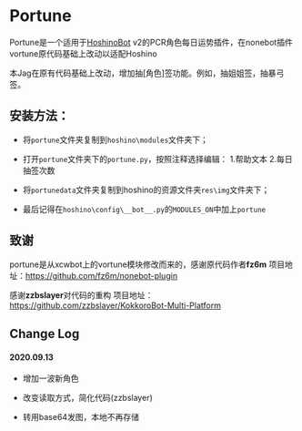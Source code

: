 # Portune

Portune是一个适用于[HoshinoBot](https://github.com/Ice-Cirno/HoshinoBot) v2的PCR角色每日运势插件，在nonebot插件vortune原代码基础上改动以适配Hoshino

本Jag在原有代码基础上改动，增加抽[角色]签功能。例如，抽姐姐签，抽暴弓签。

## 安装方法：

- 将`portune`文件夹复制到`hoshino\modules`文件夹下；

- 打开`portune`文件夹下的`portune.py`，按照注释选择编辑：
    1.帮助文本
    2.每日抽签次数

- 将`portunedata`文件夹复制到hoshino的资源文件夹`res\img`文件夹下；

- 最后记得在`hoshino\config\__bot__.py`的`MODULES_ON`中加上`portune`


## 致谢
portune是从xcwbot上的vortune模块修改而来的，感谢原代码作者**fz6m**
项目地址：https://github.com/fz6m/nonebot-plugin

感谢**zzbslayer**对代码的重构
项目地址：https://github.com/zzbslayer/KokkoroBot-Multi-Platform

## Change Log

#### 2020.09.13
- 增加一波新角色

- 改变读取方式，简化代码(zzbslayer)

- 转用base64发图，本地不再存储
